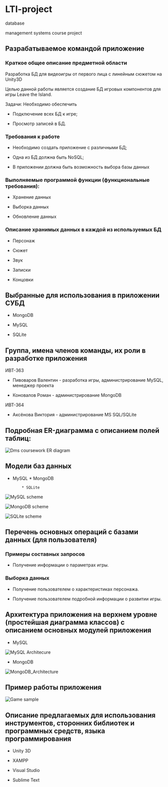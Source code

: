 ﻿# LTI-project
database 

management systems course project





## Разрабатываемое командой приложение 



### Краткое общее описание предметной области

Разработка БД для видеоигры от первого лица с линейным сюжетом на Unity3D



Целью данной работы является создание БД игровых компонентов для игры Leave the Island.

Задачи: 
Необходимо обеспечить

* Подключение всех БД к игре;

* Просмотр записей в БД. 



### Требования к работе



* Необходимо создать приложение с различными БД;

* Одна из БД должна быть NoSQL;

* В приложении должна быть возможность выбора базы данных



### Выполняемые программой функции (функциональные требования):



* Хранение данных

* Выборка данных

* Обновление данных



### Описание хранимых данных в каждой из используемых БД



* Персонаж

* Сюжет

* Звук

* Записки

* Концовки





## Выбранные для использования в приложении СУБД



* MongoDB

* MySQL

* SQLite





## Группа, имена членов команды, их роли в разработке приложения



ИВТ-363

  

* Пивоваров Валентин - разработка игры, администрирование MySQL, менеджер проекта
  
* Коновалов Роман - администрирование MongoDB
  
  

ИВТ-364
  
  

* Аксёнова Виктория - администрирование MS SQL/SQLite




## Подробная ER-диаграмма с описанием полей таблиц:



![Dms coursework ER diagram](/Dms_cw_ER_diag.png)
  
  



## Модели баз данных



* MySQL            * MongoDB

 

          * SQLite


![MySQL scheme](/MySQL_scheme.png)

 ![MongoDB scheme](/MMongoDB_scheme.png)

 ![SQLite scheme](/SQLite_scheme.png)





## Перечень основных операций с базами данных (для пользователя)



### Примеры составных запросов
  


* Получение информации о параметрах игры.



### Выборка данных
  


* Получение пользователем о характеристиках персонажа.


* Получение пользователем подробной информации о развитии игры.

  



## Архитектура приложения на верхнем уровне (простейшая диаграмма классов) с описанием основных модулей приложения


* MySQL
  
![MySQL Architecure](MySQL_Architecure.jpg)
 


* MongoDB
 
![MongoDB_Architecture](\MongoDB_Architecture.jpg)
  
  



## Пример работы приложения



![Game sample](\Game_sample.jpg)





## Описание предлагаемых для использования инструментов, сторонних библиотек и программных средств, языка программирования



* Unity 3D

* XAMPP


* Visual Studio

* Sublime Text